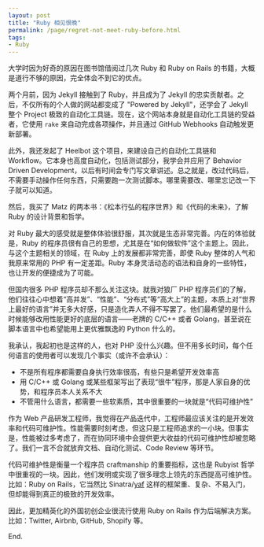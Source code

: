 ```yaml
---
layout: post
title: "Ruby 相见恨晚"
permalink: /page/regret-not-meet-ruby-before.html
tags:
- Ruby
---
```

大学时因为好奇的原因在图书馆借阅过几次 Ruby 和 Ruby on Rails 的书籍，大概是道行不够的原因，完全体会不到它的优点。

两个月前，因为 Jekyll 接触到了 Ruby，并且成为了 Jekyll 的忠实贡献者。之后，不仅所有的个人做的网站都变成了 "Powered by Jekyll"，还学会了 Jekyll 整个 Project 极致的自动化工具链。现在，这个网站本身就是自动化工具链的受益者，它使用 `rake` 来自动完成各项操作，并且通过 GitHub Webhooks 自动触发更新部署。

此外，我还发起了 Heelbot 这个项目，来建设自己的自动化工具链和 Workflow。它本身也高度自动化，包括测试部分，我学会并应用了 Behavior Driven Development，以后有时间会专门写文章讲述。总之就是，改过代码后，不需要手动操作任何东西，只需要跑一次测试脚本。哪里需要改、哪里忘记改一下子就可以知道。

然后，我买了 Matz 的两本书：《松本行弘的程序世界》和《代码的未来》，了解 Ruby 的设计背景和哲学。

对 Ruby 最大的感受就是整体体验很舒服，其次就是生态非常完善。内在的体验就是，Ruby 的程序员很有自己的思想，尤其是在“如何做软件”这个主题上。因此，与这个主题相关的领域，在 Ruby 上的发展都非常完善，即使 Ruby 整体的人气和我原来常用的 PHP 有一定差距。Ruby 本身灵活动态的语法和自身的一些特性，也让开发的便捷成为了可能。

但国内很多 PHP 程序员却不那么关注这块。就我对狼厂 PHP 程序员们的了解，他们往往心中想着“高并发”、“性能”、“分布式”等“高大上”的主题，本质上对“世界上最好的语言”并无多大好感，只是造化弄人不得不写罢了。他们最希望的是什么时候能够改用性能更好的底层的语言——老牌的 C/C++ 或者 Golang，甚至说在脚本语言中也希望能用上更优雅飘逸的 Python 什么的。

我承认，我起初也是这样的人，也对 PHP 没什么兴趣。但不用多长时间，每个任何语言的使用者可以发现几个事实（或许不会承认）：

* 不是所有程序都需要自身执行效率很高，有些只是希望开发效率高
* 用 C/C++ 或 Golang 或某些框架写出了表现“很牛”程序，那是人家自身的优势，和程序员本人关系不大
* 不管用什么语言，都需要一些软素质，其中很重要的一块就是“代码可维护性”

作为 Web 产品研发工程师，我觉得在产品迭代中，工程师最应该关注的是开发效率和代码可维护性。性能需要时刻考虑，但这只是工程师追求的一小块。但事实是，性能被过多考虑了，而在协同环境中会提供更大收益的代码可维护性却被忽略了。我们一言不合就放弃文档、自动化测试、Code Review 等环节。

代码可维护性是衡量一个程序员 craftmanship 的重要指标，这也是 Rubyist 哲学中很重视的一块。因此，他们发明或实现了很多理念上领先的东西提高可维护性。比如：Ruby on Rails，它当然比 Sinatra/[yaf](https://github.com/laruence/yaf) 这样的框架重、复杂、不易入门，但却能得到真正的极致的开发效率。

因此，更加精英化的外国初创企业很流行使用 Ruby on Rails 作为后端解决方案。比如：Twitter, Airbnb, GitHub, Shopify 等。

End.